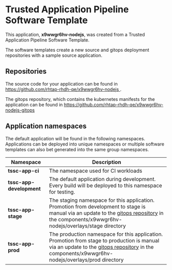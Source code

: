 # Trusted Application Pipeline Software Template

This application, **x9wwgr6hv-nodejs**, was created from a Trusted Application Pipeline Software Template.

The software templates create a new source and gitops deployment repositories with a sample source application. 

## Repositories

The source code for your application can be found in [https://github.com/rhtap-rhdh-qe/x9wwgr6hv-nodejs ](https://github.com/rhtap-rhdh-qe/x9wwgr6hv-nodejs ).
 
The gitops repository, which contains the kubernetes manifests for the application can be found in 
[https://github.com/rhtap-rhdh-qe/x9wwgr6hv-nodejs-gitops ](https://github.com/rhtap-rhdh-qe/x9wwgr6hv-nodejs-gitops ) 

## Application namespaces 

The default application will be found in the following namespaces. Applications can be deployed into unique namespaces or multiple software templates can also bet generated into the same group namespaces.  

|  Namespace   |  Description   |  
| -------- | -------- |
| **tssc-app-ci** | The namespace used for CI workloads |
| **tssc-app-development** | The default application during development. Every build will be deployed to this namespace for testing. |
| **tssc-app-stage** | The staging namespace for this application. Promotion from development to stage is manual via an update to the [gitops repository](https://github.com/rhtap-rhdh-qe/x9wwgr6hv-nodejs-gitops ) in the components/x9wwgr6hv-nodejs/overlays/stage directory |
| **tssc-app-prod** | The production namespace for this application. Promotion from stage to production is manual via an update to the [gitops repository](https://github.com/rhtap-rhdh-qe/x9wwgr6hv-nodejs-gitops ) in the components/x9wwgr6hv-nodejs/overlays/prod directory |
